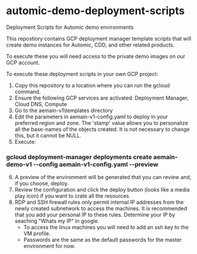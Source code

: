 # automic-demo-deployment-scripts
 Deployment Scripts for Automic demo environments

This repostiory contains GCP deployment manager template scripts that will create demo instances for Automic, CDD, and other related products. 

To execute these you will need access to the private demo images on our GCP account. 

To execute these deployment scripts in your own GCP project:
1. Copy this repository to a location where you can run the gcloud command.
2. Ensure the following GCP services are activated: Deployment Manager, Cloud DNS, Compute
3. Go to the aemain-v1\templates directory
4. Edit the parameters in aemain-v1-config.yaml to deploy in your preferred region and zone. The 'stamp' value allows you to personalize all the base-names of the objects created. It is not necessary to change this, but it cannot be NULL.
5. Execute: 

###    gcloud deployment-manager deployments create aemain-demo-v1 --config aemain-v1-config.yaml --preview
    
6. A preview of the environment will be generated that you can review and, if you choose, deploy.
7. Review the configuration and click the deploy button (looks like a media play icon) if you want to crate all the resources.
8. RDP and SSH firewall rules only permit internal IP addresses from the newly created subnetwork to access the machines. It is recommended that you add your personal IP to these rules. Determine your IP by seaching "Whats my IP" in google. 
   - To access the linux machines you will need to add an ssh key to the VM profile. 
   - Passwords are the same as the default passwords for the master environment for now. 
